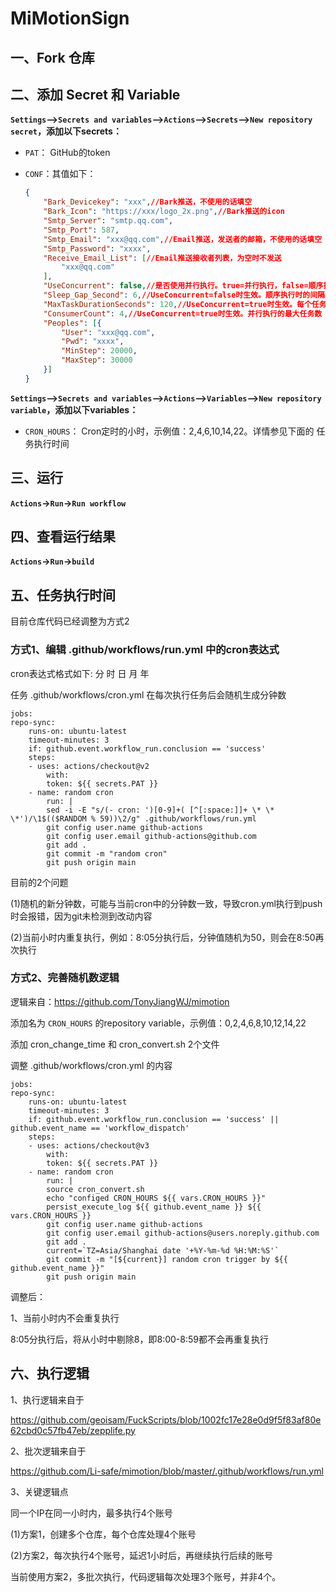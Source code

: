 # MiMotionSign

## 一、Fork 仓库

## 二、添加 Secret 和 Variable

**`Settings`-->`Secrets and variables`-->`Actions`-->`Secrets`-->`New repository secret`，添加以下secrets：**
- `PAT`：
GitHub的token

- `CONF`：其值如下：
    
	```json
	{
		"Bark_Devicekey": "xxx",//Bark推送，不使用的话填空
		"Bark_Icon": "https://xxx/logo_2x.png",//Bark推送的icon
		"Smtp_Server": "smtp.qq.com",
		"Smtp_Port": 587,
		"Smtp_Email": "xxx@qq.com",//Email推送，发送者的邮箱，不使用的话填空
		"Smtp_Password": "xxxx",
		"Receive_Email_List": [//Email推送接收者列表，为空时不发送
			"xxx@qq.com"
		],
		"UseConcurrent": false,//是否使用并行执行。true=并行执行，false=顺序执行
		"Sleep_Gap_Second": 6,//UseConcurrent=false时生效。顺序执行时的间隔秒数
 		"MaxTaskDurationSeconds": 120,//UseConcurrent=true时生效。每个任务执行的最大时长，单位：秒
 		"ConsumerCount": 4,//UseConcurrent=true时生效。并行执行的最大任务数
		"Peoples": [{
			"User": "xxx@qq.com",
			"Pwd": "xxxx",
			"MinStep": 20000,
			"MaxStep": 30000
		}]
	}
    ```

**`Settings`-->`Secrets and variables`-->`Actions`-->`Variables`-->`New repository variable`，添加以下variables：**
- `CRON_HOURS`：
Cron定时的小时，示例值：2,4,6,10,14,22。详情参见下面的 任务执行时间


## 三、运行

**`Actions`->`Run`->`Run workflow`**

## 四、查看运行结果

**`Actions`->`Run`->`build`**

## 五、任务执行时间

目前仓库代码已经调整为方式2

### 方式1、编辑 .github/workflows/run.yml 中的cron表达式
cron表达式格式如下: 分 时 日 月 年

任务 .github/workflows/cron.yml 在每次执行任务后会随机生成分钟数

```
jobs:
repo-sync:
	runs-on: ubuntu-latest
	timeout-minutes: 3
	if: github.event.workflow_run.conclusion == 'success'
	steps:
	- uses: actions/checkout@v2
		with:
		token: ${{ secrets.PAT }}
	- name: random cron
		run: |
		sed -i -E "s/(- cron: ')[0-9]+( [^[:space:]]+ \* \* \*')/\1$(($RANDOM % 59))\2/g" .github/workflows/run.yml
		git config user.name github-actions
		git config user.email github-actions@github.com
		git add .
		git commit -m "random cron"
		git push origin main
```

目前的2个问题

(1)随机的新分钟数，可能与当前cron中的分钟数一致，导致cron.yml执行到push时会报错，因为git未检测到改动内容

(2)当前小时内重复执行，例如：8:05分执行后，分钟值随机为50，则会在8:50再次执行

### 方式2、完善随机数逻辑
逻辑来自：https://github.com/TonyJiangWJ/mimotion

添加名为 `CRON_HOURS` 的repository variable，示例值：0,2,4,6,8,10,12,14,22

添加 cron_change_time 和 cron_convert.sh 2个文件

调整 .github/workflows/cron.yml 的内容

```
jobs:
repo-sync:
	runs-on: ubuntu-latest
	timeout-minutes: 3
	if: github.event.workflow_run.conclusion == 'success' || github.event_name == 'workflow_dispatch'
	steps:
	- uses: actions/checkout@v3
		with:
		token: ${{ secrets.PAT }}
	- name: random cron
		run: |
		source cron_convert.sh
		echo "configed CRON_HOURS ${{ vars.CRON_HOURS }}"
		persist_execute_log ${{ github.event_name }} ${{ vars.CRON_HOURS }}
		git config user.name github-actions
		git config user.email github-actions@users.noreply.github.com
		git add .
		current=`TZ=Asia/Shanghai date '+%Y-%m-%d %H:%M:%S'`
		git commit -m "[${current}] random cron trigger by ${{ github.event_name }}"
		git push origin main
```

调整后：

1、当前小时内不会重复执行

8:05分执行后，将从小时中剔除8，即8:00-8:59都不会再重复执行

## 六、执行逻辑

1、执行逻辑来自于

https://github.com/geoisam/FuckScripts/blob/1002fc17e28e0d9f5f83af80e62cbd0c57fb47eb/zepplife.py

2、批次逻辑来自于

https://github.com/Li-safe/mimotion/blob/master/.github/workflows/run.yml

3、关键逻辑点

同一个IP在同一小时内，最多执行4个账号

(1)方案1，创建多个仓库，每个仓库处理4个账号

(2)方案2，每次执行4个账号，延迟1小时后，再继续执行后续的账号

当前使用方案2，多批次执行，代码逻辑每次处理3个账号，并非4个。

